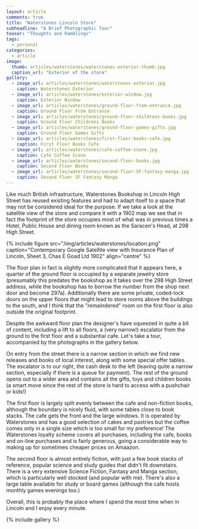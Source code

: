 ```yaml
---
layout: article
comments: true
title: "Waterstones Lincoln Store"
subheadline: "A Brief Photographic Tour"
teaser: "Thoughts and Ramblings"
tags:
  - personal
categories:
  - article
image:
  thumb: articles/waterstones/waterstones-exterior-thumb.jpg
  caption_url: "Exterior of the store"
gallery:
  - image_url: articles/waterstones/waterstones-exterior.jpg
    caption: Waterstones Exterior
  - image_url: articles/waterstones/exterior-window.jpg
    caption: Exterior Window
  - image_url: articles/waterstones/ground-floor-from-entrance.jpg
    caption: Ground Floor From Entrance
  - image_url: articles/waterstones/ground-floor-childrens-books.jpg
    caption: Ground Floor Childrens Books
  - image_url: articles/waterstones/ground-floor-games-gifts.jpg
    caption: Ground Floor Games Gifts
  - image_url: articles/waterstones/first-floor-books-cafe.jpg
    caption: First Floor Books Cafe
  - image_url: articles/waterstones/cafe-coffee-scone.jpg
    caption: Cafe Coffee Scone
  - image_url: articles/waterstones/second-floor-books.jpg
    caption: Second Floor Books
  - image_url: articles/waterstones/second-floor-SF-fantasy-manga.jpg
    caption: Second Floor SF Fantasy Manga
---
```


Like much British infrastructure, Waterstones Bookshop in Lincoln High Street has reused existing features and had to adapt itself to a space that may not be considered ideal for
the purpose. If we take a look at the satellite view of the store and compare it with a 1902 map we see that in fact the footprint of the store occupies most of what was
in previous times a Hotel, Public House and dining room known as the Saracen's Head, at 298 High Street.

{% include figure src="/img/articles/waterstones/location.png" caption="Contemporary Google Satellite view with Insurance Plan of Lincoln, Sheet 3, Chas E Goad Ltd 1902"
align="centre" %}

The floor plan in fact is slightly more complicated that it appears here, a quarter of the ground floor is occupied by a separate jewelry store (presumably this predates the
bookshop as it takes over the 298 High Street address, while the bookshop has to borrow the number from the shop next door and become 297a). Additionally there are some private,
coded-lock doors on the upper floors that might lead to store rooms above the buildings to the south, and I think that the "remaindered" room on the first floor is also outside
the original footprint.

Despite the awkward floor plan the designer's have squeezed in quite a bit of content, including a lift to all floors, a (very narrow!) escalator from the ground to the first floor
and a substantial cafe. Let's take a tour, accompanied by the photographs in the gallery below.

On entry from the street there is a narrow section in which we find new releases and books of local interest, along with some special offer tables. The escalator is to our
right, the cash desk to the left (leaving quite a narrow section, especially if there is a queue for payment). The rest of the ground opens out to a wider area and contains
all the gifts, toys and children books (a smart move since the rest of the store is hard to access with a pushchair or kids!)

The first floor is largely split evenly between the cafe and non-fiction books, although the boundary is nicely fluid, with some tables close to book stacks. The cafe
gets the front and the large windows. It is operated by Waterstones and has a good selection of cakes and pastries but the coffee comes only in a single size which
is too small for my preference! The Waterstones loyalty scheme covers all purchases, including the cafe, books and on-line purchases and is fairly generous, going a considerable way to making
up for sometimes cheaper prices on Amaazon.

The second floor is almost entirely fiction, with just a few book stacks of reference, popular science and study guides that didn't fit downstairs. There is a very
extensive Science Fiction, Fantasy and Manga section, which is particularly well stocked (and popular with me). There's also a large table available for study
or board games (although the cafe hosts monthly games evenings too.)

Overall, this is probably the place where I spend the most time when in Lincoln and I enjoy every minute.


{% include gallery %}
